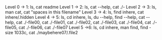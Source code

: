 Level 0 -> 1: ls, cat readme
Level 1 -> 2: ls, cat --help, cat ./-
Level 2 -> 3: ls, man cat, cat "spaces in this filename"
Level 3 -> 4: ls, find inhere, cat inhere/.hidden
Level 4 -> 5: ls, cd inhere, ls, du --help, find --help, cat --help, cat ./-file00, cat ./-file01, cat ./-file02, cat ./-file03, cat ./-file04, cat ./-file05, cat ./-file06, cat ./-file07 
Level 5 ->6: ls, cd inhere, man find, find -size 1033c,  cat ./maybehere07/.file2 
